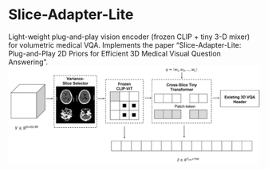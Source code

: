 # Slice-Adapter-Lite
Light-weight plug-and-play vision encoder (frozen CLIP + tiny 3-D mixer) for volumetric medical VQA. Implements the paper “Slice-Adapter-Lite: Plug-and-Play 2D Priors for Efficient 3D Medical Visual Question Answering”.
![framework](framework.png)
